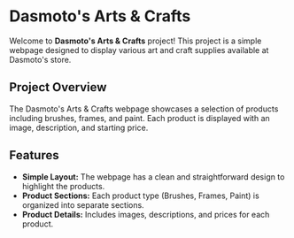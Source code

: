 # Dasmoto's Arts & Crafts

Welcome to **Dasmoto's Arts & Crafts** project! This project is a simple webpage designed to display various art and craft supplies available at Dasmoto's store.

## Project Overview

The Dasmoto's Arts & Crafts webpage showcases a selection of products including brushes, frames, and paint. Each product is displayed with an image, description, and starting price.

## Features

- **Simple Layout:** The webpage has a clean and straightforward design to highlight the products.
- **Product Sections:** Each product type (Brushes, Frames, Paint) is organized into separate sections.
- **Product Details:** Includes images, descriptions, and prices for each product.
